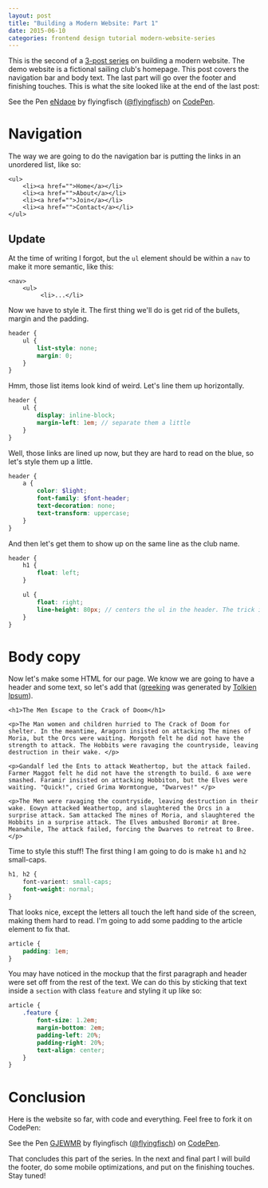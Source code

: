 ```yaml
---
layout: post
title: "Building a Modern Website: Part 1"
date: 2015-06-10
categories: frontend design tutorial modern-website-series
---
```


This is the second of a [3-post series](/modern-website-series/) on building a modern website. The demo website is a fictional sailing club's homepage. This post covers the navigation bar and body text. The last part will go over the footer and finishing touches. This is what the site looked like at the end of the last post:

<p data-height="150" data-theme-id="6851" data-slug-hash="eNdaoe" data-default-tab="result" data-user="flyingfisch" class='codepen'>See the Pen <a href='http://codepen.io/flyingfisch/pen/eNdaoe/'>eNdaoe</a> by flyingfisch (<a href='http://codepen.io/flyingfisch'>@flyingfisch</a>) on <a href='http://codepen.io'>CodePen</a>.</p>
<script async src="//assets.codepen.io/assets/embed/ei.js"></script>


# Navigation

The way we are going to do the navigation bar is putting the links in an unordered list, like so:

~~~markup
<ul>
    <li><a href="">Home</a></li>
    <li><a href="">About</a></li>
    <li><a href="">Join</a></li>
    <li><a href="">Contact</a></li>
</ul>
~~~

<aside>
<h2 id="update">Update</h2>

<p>At the time of writing I forgot, but the <code>ul</code> element should be within a <code>nav</code> to make it more semantic, like this:</p>

<pre><code class="language-markup">&lt;nav&gt;
    &lt;ul&gt;
         &lt;li&gt;...&lt;/li&gt;
</code></pre>
</aside>

Now we have to style it. The first thing we'll do is get rid of the bullets, margin and the padding.

~~~scss
header {
    ul {
        list-style: none;
        margin: 0;
    }
}
~~~

Hmm, those list items look kind of weird. Let's line them up horizontally.

~~~scss
header {
    ul {
        display: inline-block;
        margin-left: 1em; // separate them a little
    }
}
~~~

Well, those links are lined up now, but they are hard to read on the blue, so let's style them up a little.

~~~scss
header {
    a {
        color: $light;
        font-family: $font-header;
        text-decoration: none;
        text-transform: uppercase;
    }
}
~~~

And then let's get them to show up on the same line as the club name.

~~~scss
header {
    h1 {
        float: left;
    }

    ul {
        float: right;
        line-height: 80px; // centers the ul in the header. The trick is if you only need to center a single line of text you can do it by setting line-height to the height of the container
    }
}
~~~


# Body copy

Now let's make some HTML for our page. We know we are going to have a header and some text, so let's add that ([greeking](https://en.wikipedia.org/wiki/Greeking) was generated by [Tolkien Ipsum](http://flyingfisch.github.io/announcement/2015/05/28/tolkien-ipsum.html)).

~~~markup
<h1>The Men Escape to the Crack of Doom</h1>

<p>The Man women and children hurried to The Crack of Doom for shelter. In the meantime, Aragorn insisted on attacking The mines of Moria, but the Orcs were waiting. Morgoth felt he did not have the strength to attack. The Hobbits were ravaging the countryside, leaving destruction in their wake. </p>

<p>Gandalf led the Ents to attack Weathertop, but the attack failed. Farmer Maggot felt he did not have the strength to build. 6 axe were smashed. Faramir insisted on attacking Hobbiton, but the Elves were waiting. "Quick!", cried Grima Wormtongue, "Dwarves!" </p>

<p>The Men were ravaging the countryside, leaving destruction in their wake. Eowyn attacked Weathertop, and slaughtered the Orcs in a surprise attack. Sam attacked The mines of Moria, and slaughtered the Hobbits in a surprise attack. The Elves ambushed Boromir at Bree. Meanwhile, The attack failed, forcing the Dwarves to retreat to Bree. </p>
~~~

Time to style this stuff! The first thing I am going to do is make `h1` and `h2` small-caps.

~~~scss
h1, h2 {
    font-varient: small-caps;
    font-weight: normal;
}
~~~

That looks nice, except the letters all touch the left hand side of the screen, making them hard to read. I'm going to add some padding to the article element to fix that.

~~~scss
article {
    padding: 1em;
}
~~~

You may have noticed in the mockup that the first paragraph and header were set off from the rest of the text. We can do this by sticking that text inside a `section` with class `feature` and styling it up like so:

~~~scss
article {
    .feature {
        font-size: 1.2em;
        margin-bottom: 2em;
        padding-left: 20%;
        padding-right: 20%;
        text-align: center;
    }
}
~~~

# Conclusion

Here is the website so far, with code and everything. Feel free to fork it on CodePen:

<p data-height="424" data-theme-id="6851" data-slug-hash="GJEWMR" data-default-tab="result" data-user="flyingfisch" class='codepen'>See the Pen <a href='http://codepen.io/flyingfisch/pen/GJEWMR/'>GJEWMR</a> by flyingfisch (<a href='http://codepen.io/flyingfisch'>@flyingfisch</a>) on <a href='http://codepen.io'>CodePen</a>.</p>
<script async src="//assets.codepen.io/assets/embed/ei.js"></script>

That concludes this part of the series. In the next and final part I will build the footer, do some mobile optimizations, and put on the finishing touches. Stay tuned!

